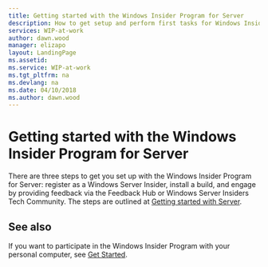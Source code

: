 ```yaml
---
title: Getting started with the Windows Insider Program for Server
description: How to get setup and perform first tasks for Windows Insider Program for Server Preview Builds
services: WIP-at-work
author: dawn.wood
manager: elizapo
layout: LandingPage
ms.assetid: 
ms.service: WIP-at-work
ms.tgt_pltfrm: na
ms.devlang: na
ms.date: 04/10/2018
ms.author: dawn.wood
---
```


# Getting started with the Windows Insider Program for Server
There are three steps to get you set up with the Windows Insider Program for Server: register as a Windows Server Insider, install a build, and engage by providing feedback via the Feedback Hub or Windows Server Insiders Tech Community. The steps are outlined at [Getting started with Server](https://insider.windows.com/en-us/for-business-getting-started-server/). 

## See also
If you want to participate in the Windows Insider Program with your personal computer, see [Get Started](https://insider.windows.com/en-us/getting-started/).

